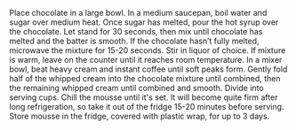 Place chocolate in a large bowl.
In a medium saucepan, boil water and sugar over medium heat. Once sugar has melted, pour the hot syrup over the chocolate. Let stand for 30 seconds, then mix until chocolate has melted and the batter is smooth. If the chocolate hasn’t fully melted, microwave the mixture for 15-20 seconds. Stir in liquor of choice. If mixture is warm, leave on the counter until it reaches room temperature.
In a mixer bowl, beat heavy cream and instant coffee until soft peaks form. Gently fold half of the whipped cream into the chocolate mixture until combined, then the remaining whipped cream until combined and smooth. Divide into serving cups.
Chill the mousse until it's set. It will become quite firm after long refrigeration, so take it out of the fridge 15-20 minutes before serving.
Store mousse in the fridge, covered with plastic wrap, for up to 3 days.